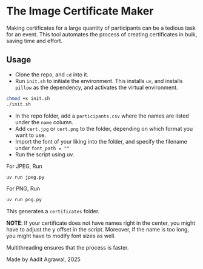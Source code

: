 # The Image Certificate Maker

Making certificates for a large quantity of participants can be a tedious task for an event. This tool automates the process of creating certificates in bulk, saving time and effort.

## Usage
- Clone the repo, and `cd` into it.
- Run `init.sh` to initiate the environment. This installs `uv`, and installs `pillow` as the dependency, and activates the virtual environment.
```bash
chmod +x init.sh
./init.sh
```
- In the repo folder, add a `participants.csv` where the names are listed under the `name` column.
- Add `cert.jpg` or `cert.png` to the folder, depending on which format you want to use.
- Import the font of your liking into the folder, and specify the filename under `font_path = ""`
- Run the script using uv.

For JPEG, Run
```bash
uv run jpeg.py
```

For PNG, Run
```bash
uv run png.py
```

This generates a `certificates` folder.

**NOTE**: If your certificate does not have names right in the center, you might have to adjust the y offset in the script. Moreover, if the name is too long, you might have to modify font sizes as well.

Multithreading ensures that the process is faster.

Made by Aadit Agrawal, 2025
